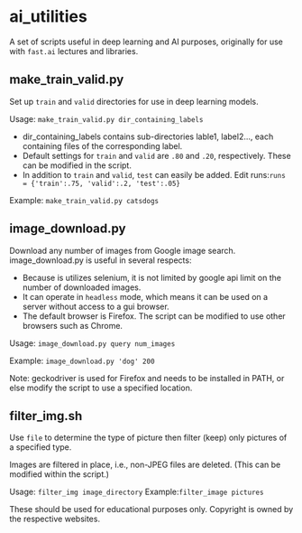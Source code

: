 # ai_utilities

A set of scripts useful in deep learning and AI purposes, originally for use with `fast.ai` lectures and libraries.

## make_train_valid.py
Set up `train` and `valid` directories for use in deep learning models.

Usage:   `make_train_valid.py dir_containing_labels`
- dir_containing_labels contains sub-directories lable1, label2...,  each containing files of the corresponding label.
- Default settings for `train` and `valid` are `.80` and `.20`, respectively. These can be modified in the script.
- In addition to `train` and `valid`, `test` can easily be added. Edit runs:`runs  = {'train':.75, 'valid':.2, 'test':.05}`

Example: `make_train_valid.py catsdogs`

## image_download.py
Download any number of images from Google image search. image_download.py is useful in several respects:
- Because is utilizes selenium, it is not limited by google api limit on the number of downloaded images.
- It can operate in `headless` mode, which means it can be used on a server without access to a gui browser.
- The default browser is Firefox. The script can be modified to use other browsers such as Chrome.

Usage:   `image_download.py query num_images`

Example: `image_download.py 'dog' 200`

Note: geckodriver is used for Firefox and needs to be installed in PATH, or else modify the script to use a specified location.

## filter_img.sh
Use `file` to determine the type of picture then filter (keep) only pictures of a specified type.

Images are filtered in place, i.e., non-JPEG files are deleted. (This can be modified within the script.)

Usage:  `filter_img image_directory`
Example:`filter_image pictures`

These should be used for educational purposes only. Copyright is owned by the respective websites.
